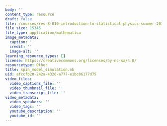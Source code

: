 ```yaml
---
body: ''
content_type: resource
draft: false
file: /courses/res-8-010-introduction-to-statistical-physics-summer-2018/spin_model_simulation.nb
file_size: 15345
file_type: application/mathematica
image_metadata:
  caption: ''
  credit: ''
  image-alt: ''
learning_resource_types: []
license: https://creativecommons.org/licenses/by-nc-sa/4.0/
resourcetype: Other
title: spin_model_simulation.nb
uid: afccfb20-242a-4326-a777-e1bc06177d75
video_files:
  video_captions_file: ''
  video_thumbnail_file: ''
  video_transcript_file: ''
video_metadata:
  video_speakers: ''
  video_tags: ''
  youtube_description: ''
  youtube_id: ''
---
```

